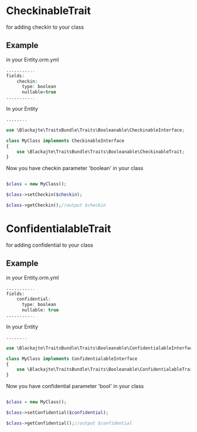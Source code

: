 CheckinableTrait
=================

for adding checkin to your class

Example
-------
in your Entity.orm.yml
```php
...........
fields:
    checkin:
      type: boolean
      nullable=true
...........
```

In your Entity
```php
........

use \Blackajte\TraitsBundle\Traits\Booleanable\CheckinableInterface;

class MyClass implements CheckinableInterface
{
	use \Blackajte\TraitsBundle\Traits\Booleanable\CheckinableTrait;
}

```

Now you have checkin parameter 'boolean' in your class
```php

$class = new MyClass();

$class->setCheckin($checkin);

$class->getCheckin();//output $checkin

```

ConfidentialableTrait
======================

for adding confidential to your class

Example
-------
in your Entity.orm.yml
```php
...........
fields:
    confidential:
      type: boolean
      nullable: true
...........
```

In your Entity
```php
........

use \Blackajte\TraitsBundle\Traits\Booleanable\ConfidentialableInterface;

class MyClass implements ConfidentialableInterface
{
	use \Blackajte\TraitsBundle\Traits\Booleanable\ConfidentialableTrait;
}

```

Now you have confidential parameter 'bool' in your class
```php

$class = new MyClass();

$class->setConfidential($confidential);

$class->getConfidential();//output $confidential

```